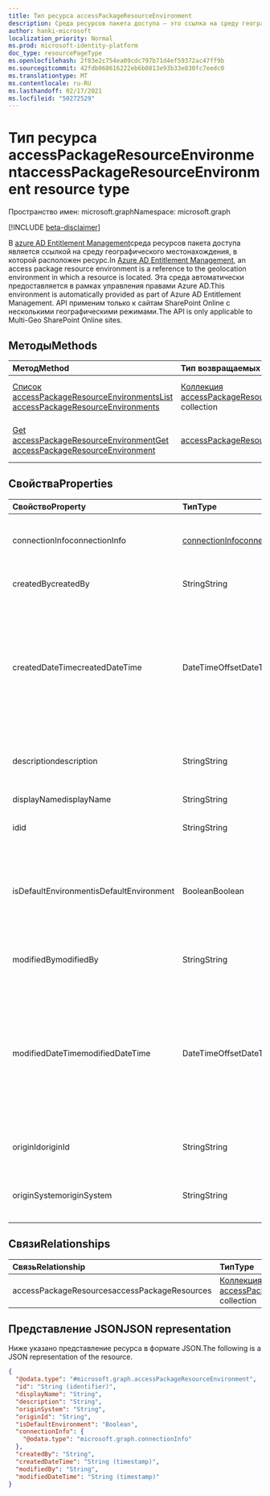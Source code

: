 ```yaml
---
title: Тип ресурса accessPackageResourceEnvironment
description: Среда ресурсов пакета доступа — это ссылка на среду географического местонахождения, в которой расположен ресурс.
author: hanki-microsoft
localization_priority: Normal
ms.prod: microsoft-identity-platform
doc_type: resourcePageType
ms.openlocfilehash: 2f03e2c754ea09cdc797b71d4ef59372ac47ff9b
ms.sourcegitcommit: 42fdb068616222eb6b0813e93b33e830fc7eedc0
ms.translationtype: MT
ms.contentlocale: ru-RU
ms.lasthandoff: 02/17/2021
ms.locfileid: "50272529"
---
```

# <a name="accesspackageresourceenvironment-resource-type"></a><span data-ttu-id="fb353-103">Тип ресурса accessPackageResourceEnvironment</span><span class="sxs-lookup"><span data-stu-id="fb353-103">accessPackageResourceEnvironment resource type</span></span>

<span data-ttu-id="fb353-104">Пространство имен: microsoft.graph</span><span class="sxs-lookup"><span data-stu-id="fb353-104">Namespace: microsoft.graph</span></span>

[!INCLUDE [beta-disclaimer](../../includes/beta-disclaimer.md)]

<span data-ttu-id="fb353-105">В [azure AD Entitlement Management](entitlementmanagement-root.md)среда ресурсов пакета доступа является ссылкой на среду географического местонахождения, в которой расположен ресурс.</span><span class="sxs-lookup"><span data-stu-id="fb353-105">In [Azure AD Entitlement Management](entitlementmanagement-root.md), an access package resource environment is a reference to the geolocation environment in which a resource is located.</span></span> <span data-ttu-id="fb353-106">Эта среда автоматически предоставляется в рамках управления правами Azure AD.</span><span class="sxs-lookup"><span data-stu-id="fb353-106">This environment is automatically provided as part of Azure AD Entitlement Management.</span></span> <span data-ttu-id="fb353-107">API применим только к сайтам SharePoint Online с несколькими географическими режимами.</span><span class="sxs-lookup"><span data-stu-id="fb353-107">The API is only applicable to Multi-Geo SharePoint Online sites.</span></span>

## <a name="methods"></a><span data-ttu-id="fb353-108">Методы</span><span class="sxs-lookup"><span data-stu-id="fb353-108">Methods</span></span>
|<span data-ttu-id="fb353-109">Метод</span><span class="sxs-lookup"><span data-stu-id="fb353-109">Method</span></span>|<span data-ttu-id="fb353-110">Тип возвращаемых данных</span><span class="sxs-lookup"><span data-stu-id="fb353-110">Return type</span></span>|<span data-ttu-id="fb353-111">Описание</span><span class="sxs-lookup"><span data-stu-id="fb353-111">Description</span></span>|
|:---|:---|:---|
|[<span data-ttu-id="fb353-112">Список accessPackageResourceEnvironments</span><span class="sxs-lookup"><span data-stu-id="fb353-112">List accessPackageResourceEnvironments</span></span>](../api/accesspackageresourceenvironment-list.md)|<span data-ttu-id="fb353-113">[Коллекция accessPackageResourceEnvironment](../resources/accesspackageresourceenvironment.md)</span><span class="sxs-lookup"><span data-stu-id="fb353-113">[accessPackageResourceEnvironment](../resources/accesspackageresourceenvironment.md) collection</span></span>|<span data-ttu-id="fb353-114">Получить список объектов [accessPackageResourceEnvironment.](../resources/accesspackageresourceenvironment.md)</span><span class="sxs-lookup"><span data-stu-id="fb353-114">Retrieve a list of [accessPackageResourceEnvironment](../resources/accesspackageresourceenvironment.md) objects.</span></span>|
|[<span data-ttu-id="fb353-115">Get accessPackageResourceEnvironment</span><span class="sxs-lookup"><span data-stu-id="fb353-115">Get accessPackageResourceEnvironment</span></span>](../api/accesspackageresourceenvironment-get.md)|[<span data-ttu-id="fb353-116">accessPackageResourceEnvironment</span><span class="sxs-lookup"><span data-stu-id="fb353-116">accessPackageResourceEnvironment</span></span>](../resources/accesspackageresourceenvironment.md)|<span data-ttu-id="fb353-117">Чтение свойств и связей объекта [accessPackageResourceEnvironment.](../resources/accesspackageresourceenvironment.md)</span><span class="sxs-lookup"><span data-stu-id="fb353-117">Read the properties and relationships of an [accessPackageResourceEnvironment](../resources/accesspackageresourceenvironment.md) object.</span></span>|

## <a name="properties"></a><span data-ttu-id="fb353-118">Свойства</span><span class="sxs-lookup"><span data-stu-id="fb353-118">Properties</span></span>
|<span data-ttu-id="fb353-119">Свойство</span><span class="sxs-lookup"><span data-stu-id="fb353-119">Property</span></span>|<span data-ttu-id="fb353-120">Тип</span><span class="sxs-lookup"><span data-stu-id="fb353-120">Type</span></span>|<span data-ttu-id="fb353-121">Описание</span><span class="sxs-lookup"><span data-stu-id="fb353-121">Description</span></span>|
|:---|:---|:---|
|<span data-ttu-id="fb353-122">connectionInfo</span><span class="sxs-lookup"><span data-stu-id="fb353-122">connectionInfo</span></span>|[<span data-ttu-id="fb353-123">connectionInfo</span><span class="sxs-lookup"><span data-stu-id="fb353-123">connectionInfo</span></span>](../resources/connectioninfo.md)|<span data-ttu-id="fb353-124">Сведения о подключении среды, используемой для подключения к ресурсу.</span><span class="sxs-lookup"><span data-stu-id="fb353-124">Connection information of an environment used to connect to a resource.</span></span> |
|<span data-ttu-id="fb353-125">createdBy</span><span class="sxs-lookup"><span data-stu-id="fb353-125">createdBy</span></span>|<span data-ttu-id="fb353-126">String</span><span class="sxs-lookup"><span data-stu-id="fb353-126">String</span></span>|<span data-ttu-id="fb353-127">Отображаемого имени пользователя, создав этот объект.</span><span class="sxs-lookup"><span data-stu-id="fb353-127">The display name of the user that created this object.</span></span>|
|<span data-ttu-id="fb353-128">createdDateTime</span><span class="sxs-lookup"><span data-stu-id="fb353-128">createdDateTime</span></span>|<span data-ttu-id="fb353-129">DateTimeOffset</span><span class="sxs-lookup"><span data-stu-id="fb353-129">DateTimeOffset</span></span>|<span data-ttu-id="fb353-130">Дата и время создания объекта.</span><span class="sxs-lookup"><span data-stu-id="fb353-130">The date and time that this object was created.</span></span> <br><span data-ttu-id="fb353-131">Тип DateTimeOffset представляет сведения о дате и времени с использованием формата ISO 8601 и всегда указывает время в формате UTC.</span><span class="sxs-lookup"><span data-stu-id="fb353-131">The DateTimeOffset type represents date and time information using ISO 8601 format and is always in UTC time.</span></span> <span data-ttu-id="fb353-132">Например, полуночи 1 января 2014 г. в UTC — `'2014-01-01T00:00:00Z'` это .</span><span class="sxs-lookup"><span data-stu-id="fb353-132">For example, midnight UTC on Jan 1, 2014 is `'2014-01-01T00:00:00Z'`.</span></span>|
|<span data-ttu-id="fb353-133">description</span><span class="sxs-lookup"><span data-stu-id="fb353-133">description</span></span>|<span data-ttu-id="fb353-134">String</span><span class="sxs-lookup"><span data-stu-id="fb353-134">String</span></span>|<span data-ttu-id="fb353-135">Описание этого объекта *accessPackageResourceEnvironment.*</span><span class="sxs-lookup"><span data-stu-id="fb353-135">The description of this *accessPackageResourceEnvironment* object.</span></span>|
|<span data-ttu-id="fb353-136">displayName</span><span class="sxs-lookup"><span data-stu-id="fb353-136">displayName</span></span>|<span data-ttu-id="fb353-137">String</span><span class="sxs-lookup"><span data-stu-id="fb353-137">String</span></span>|<span data-ttu-id="fb353-138">Отображаемого имени этого объекта.</span><span class="sxs-lookup"><span data-stu-id="fb353-138">The display name of this object.</span></span>|
|<span data-ttu-id="fb353-139">id</span><span class="sxs-lookup"><span data-stu-id="fb353-139">id</span></span>|<span data-ttu-id="fb353-140">String</span><span class="sxs-lookup"><span data-stu-id="fb353-140">String</span></span>|<span data-ttu-id="fb353-141">Уникальный идентификатор объекта, присвоенный системе.</span><span class="sxs-lookup"><span data-stu-id="fb353-141">The system-assigned unique identifier of the object.</span></span>|
|<span data-ttu-id="fb353-142">isDefaultEnvironment</span><span class="sxs-lookup"><span data-stu-id="fb353-142">isDefaultEnvironment</span></span>|<span data-ttu-id="fb353-143">Boolean</span><span class="sxs-lookup"><span data-stu-id="fb353-143">Boolean</span></span>|<span data-ttu-id="fb353-144">Определяет, является ли эта среда средой по умолчанию.</span><span class="sxs-lookup"><span data-stu-id="fb353-144">Determines whether this is default environment or not.</span></span> <span data-ttu-id="fb353-145">Он установлен для всех систем статического источника, таких как группы `true` Azure AD и приложения Azure AD.</span><span class="sxs-lookup"><span data-stu-id="fb353-145">It is set to `true` for all static origin systems, such as Azure AD groups and Azure AD Applications.</span></span>|
|<span data-ttu-id="fb353-146">modifiedBy</span><span class="sxs-lookup"><span data-stu-id="fb353-146">modifiedBy</span></span>|<span data-ttu-id="fb353-147">String</span><span class="sxs-lookup"><span data-stu-id="fb353-147">String</span></span>|<span data-ttu-id="fb353-148">Отображаемого имени объекта, который последним изменил этот объект.</span><span class="sxs-lookup"><span data-stu-id="fb353-148">The display name of the entity that last modified this object.</span></span>|
|<span data-ttu-id="fb353-149">modifiedDateTime</span><span class="sxs-lookup"><span data-stu-id="fb353-149">modifiedDateTime</span></span>|<span data-ttu-id="fb353-150">DateTimeOffset</span><span class="sxs-lookup"><span data-stu-id="fb353-150">DateTimeOffset</span></span>|<span data-ttu-id="fb353-151">Дата и время последнего изменения этого объекта.</span><span class="sxs-lookup"><span data-stu-id="fb353-151">The date and time that this object was last modified.</span></span> <br><span data-ttu-id="fb353-152">Тип DateTimeOffset представляет сведения о дате и времени с использованием формата ISO 8601 и всегда указывает время в формате UTC.</span><span class="sxs-lookup"><span data-stu-id="fb353-152">The DateTimeOffset type represents date and time information using ISO 8601 format and is always in UTC time.</span></span> <span data-ttu-id="fb353-153">Например, полуночи 1 января 2014 г. в UTC — `'2014-01-01T00:00:00Z'` это .</span><span class="sxs-lookup"><span data-stu-id="fb353-153">For example, midnight UTC on Jan 1, 2014 is `'2014-01-01T00:00:00Z'`.</span></span> |
|<span data-ttu-id="fb353-154">originId</span><span class="sxs-lookup"><span data-stu-id="fb353-154">originId</span></span>|<span data-ttu-id="fb353-155">String</span><span class="sxs-lookup"><span data-stu-id="fb353-155">String</span></span>|<span data-ttu-id="fb353-156">Уникальный идентификатор этой среды в системе источника.</span><span class="sxs-lookup"><span data-stu-id="fb353-156">The unique identifier of this environment in the origin system.</span></span>|
|<span data-ttu-id="fb353-157">originSystem</span><span class="sxs-lookup"><span data-stu-id="fb353-157">originSystem</span></span>|<span data-ttu-id="fb353-158">String</span><span class="sxs-lookup"><span data-stu-id="fb353-158">String</span></span>|<span data-ttu-id="fb353-159">Тип ресурса в системе источника, например `SharePointOnline` .</span><span class="sxs-lookup"><span data-stu-id="fb353-159">The type of the resource in the origin system such as `SharePointOnline`.</span></span> <span data-ttu-id="fb353-160">Поддерживает `$filter`.</span><span class="sxs-lookup"><span data-stu-id="fb353-160">Supports `$filter`.</span></span>|

## <a name="relationships"></a><span data-ttu-id="fb353-161">Связи</span><span class="sxs-lookup"><span data-stu-id="fb353-161">Relationships</span></span>
|<span data-ttu-id="fb353-162">Связь</span><span class="sxs-lookup"><span data-stu-id="fb353-162">Relationship</span></span>|<span data-ttu-id="fb353-163">Тип</span><span class="sxs-lookup"><span data-stu-id="fb353-163">Type</span></span>|<span data-ttu-id="fb353-164">Описание</span><span class="sxs-lookup"><span data-stu-id="fb353-164">Description</span></span>|
|:---|:---|:---|
|<span data-ttu-id="fb353-165">accessPackageResources</span><span class="sxs-lookup"><span data-stu-id="fb353-165">accessPackageResources</span></span>|<span data-ttu-id="fb353-166">[Коллекция accessPackageResource](../resources/accesspackageresource.md)</span><span class="sxs-lookup"><span data-stu-id="fb353-166">[accessPackageResource](../resources/accesspackageresource.md) collection</span></span>|<span data-ttu-id="fb353-167">Только для чтения.</span><span class="sxs-lookup"><span data-stu-id="fb353-167">Read-only.</span></span> <span data-ttu-id="fb353-168">Обязательный.</span><span class="sxs-lookup"><span data-stu-id="fb353-168">Required.</span></span>|

## <a name="json-representation"></a><span data-ttu-id="fb353-169">Представление JSON</span><span class="sxs-lookup"><span data-stu-id="fb353-169">JSON representation</span></span>
<span data-ttu-id="fb353-170">Ниже указано представление ресурса в формате JSON.</span><span class="sxs-lookup"><span data-stu-id="fb353-170">The following is a JSON representation of the resource.</span></span>
<!-- {
  "blockType": "resource",
  "keyProperty": "id",
  "@odata.type": "microsoft.graph.accessPackageResourceEnvironment",
  "openType": false
}
-->
``` json
{
  "@odata.type": "#microsoft.graph.accessPackageResourceEnvironment",
  "id": "String (identifier)",
  "displayName": "String",
  "description": "String",
  "originSystem": "String",
  "originId": "String",
  "isDefaultEnvironment": "Boolean",
  "connectionInfo": {
    "@odata.type": "microsoft.graph.connectionInfo"
  },
  "createdBy": "String",
  "createdDateTime": "String (timestamp)",
  "modifiedBy": "String",
  "modifiedDateTime": "String (timestamp)"
}
```
